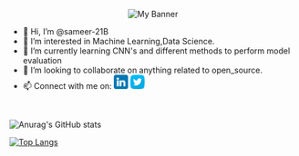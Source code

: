 <p align="center">

<img width="1024" height="300" alt="My Banner" src="https://user-images.githubusercontent.com/56029975/151748781-99e9aa84-127c-4d62-8e37-fb08434094ac.png">

</p>


- 👋 Hi, I’m @sameer-21B
- 👀 I’m interested in Machine Learning,Data Science.
- 🌱 I’m currently learning CNN's and different methods to perform model evaluation
- 💞️ I’m looking to collaborate on anything related to open_source.
- 📫 Connect with me on: 
<a href="https://www.linkedin.com/in/sameer-bhosale/"><img src="https://raw.githubusercontent.com/sameer-21B/sameer-21B/main/linkedin.png" alt="icon" width="25px"/></a>
<a href="https://twitter.com/SameerB93955095"><img src="https://raw.githubusercontent.com/sameer-21B/sameer-21B/main/twitter.png" alt="icon" width="25px"/></a>
<br/>

![Anurag's GitHub stats](https://github-readme-stats.vercel.app/api?username=sameer-21B&show_icons=true&theme=radical&layout=default)

[![Top Langs](https://github-readme-stats.vercel.app/api/top-langs/?username=sameer-21B&layout=compact)](https://github.com/sameer-21B)


<!---
sameer-21B/sameer-21B is a ✨ special ✨ repository because its `README.md` (this file) appears on your GitHub profile.
You can click the Preview link to take a look at your changes.
--->
